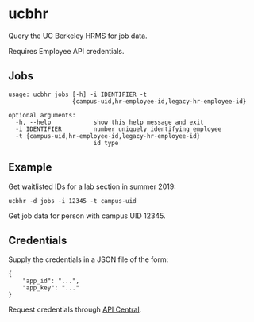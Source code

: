 ucbhr
=====
Query the UC Berkeley HRMS for job data.

Requires Employee API credentials.

Jobs
----
```
usage: ucbhr jobs [-h] -i IDENTIFIER -t
                  {campus-uid,hr-employee-id,legacy-hr-employee-id}

optional arguments:
  -h, --help            show this help message and exit
  -i IDENTIFIER         number uniquely identifying employee
  -t {campus-uid,hr-employee-id,legacy-hr-employee-id}
                        id type
```

Example
-------
Get waitlisted IDs for a lab section in summer 2019:

`ucbhr -d jobs -i 12345 -t campus-uid`

Get job data for person with campus UID 12345.

Credentials
-----------
Supply the credentials in a JSON file of the form:
```
{
	"app_id": "...",
	"app_key": "..."
}
```
Request credentials through [API Central](https://api-central.berkeley.edu).
